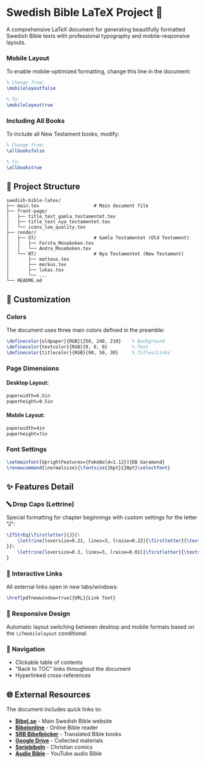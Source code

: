 # Swedish Bible LaTeX Project 📖

A comprehensive LaTeX document for generating beautifully formatted Swedish Bible texts with professional typography and mobile-responsive layouts.

### Mobile Layout

To enable mobile-optimized formatting, change this line in the document:

```latex
% Change from:
\mobilelayoutfalse

% To:
\mobilelayouttrue
```

### Including All Books

To include all New Testament books, modify:

```latex
% Change from:
\allbooksfalse

% To:
\allbookstrue
```

## 📁 Project Structure

```
swedish-bible-latex/
├── main.tex                    # Main document file
├── front-page/
│   ├── title_text_gamla_testamentet.tex
│   ├── title_text_nya_testamentet.tex
│   └── icons_low_quality.tex
├── render/
│   ├── GT/                     # Gamla Testamentet (Old Testament)
│   │   ├── Forsta_Moseboken.tex
│   │   └── Andra_Moseboken.tex
│   └── NT/                     # Nya Testamentet (New Testament)
│       ├── matteus.tex
│       ├── markus.tex
│       ├── lukas.tex
│       └── ...
└── README.md
```

## 🎨 Customization

### Colors

The document uses three main colors defined in the preamble:

```latex
\definecolor{oldpaper}{RGB}{250, 240, 210}    % Background
\definecolor{textcolor}{RGB}{0, 0, 0}         % Text
\definecolor{titlecolor}{RGB}{90, 50, 30}     % Titles/Links
```

### Page Dimensions

#### Desktop Layout:
```latex
paperwidth=6.5in
paperheight=9.5in
```

#### Mobile Layout:
```latex
paperwidth=4in
paperheight=7in
```

### Font Settings

```latex
\setmainfont[UprightFeatures={FakeBold=1.12}]{EB Garamond}
\renewcommand{\normalsize}{\fontsize{16pt}{20pt}\selectfont}
```

## ✨ Features Detail

### 🔤 Drop Caps (Lettrine)

Special formatting for chapter beginnings with custom settings for the letter "J":

```latex
\IfStrEq{\firstletter}{J}{%
    \lettrine[loversize=0.21, lines=3, lraise=0.22]{\firstletter}{\textsc{\firstword}}
}{%
    \lettrine[loversize=0.3, lines=3, lraise=0.01]{\firstletter}{\textsc{\firstword}}
}
```

### 🔗 Interactive Links

All external links open in new tabs/windows:

```latex
\href[pdfnewwindow=true]{URL}{Link Text}
```

### 📱 Responsive Design

Automatic layout switching between desktop and mobile formats based on the `\ifmobilelayout` conditional.

### 🎯 Navigation

- Clickable table of contents
- "Back to TOC" links throughout the document
- Hyperlinked cross-references

## 🌐 External Resources

The document includes quick links to:

- **[Bibel.se](https://bibel.se/)** - Main Swedish Bible website
- **[Bibelonline](https://bibelonline.se/biblereader.php)** - Online Bible reader
- **[SRB Bibelböcker](https://bibel.se/wordpress/index.php/2022/01/18/oversatta-bibelbocker/)** - Translated Bible books
- **[Google Drive](https://drive.google.com/drive/folders/1N-suLiCB4gOavhUg04P0xGzSDlCSntgo)** - Collected materials
- **[Seriebibeln](https://seriebibeln.com/kristna-serier)** - Christian comics
- **[Audio Bible](https://www.youtube.com/@reformationsbibeln9676/videos)** - YouTube audio Bible
